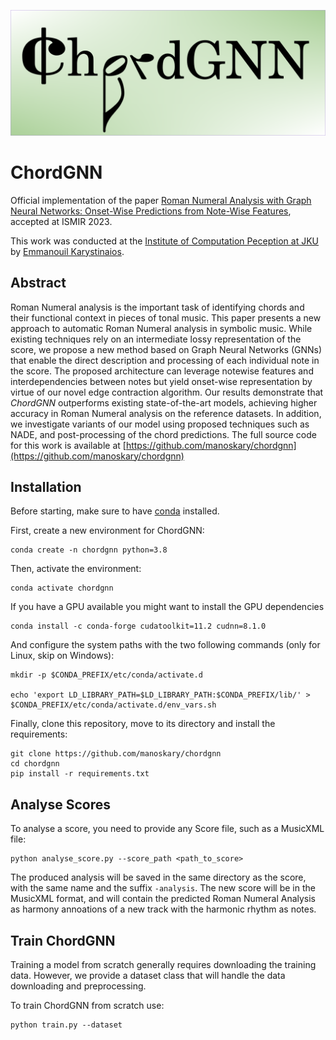 ![ChordGNN_logo](images/chordgnn_logo.png)

# ChordGNN

Official implementation of the paper [Roman Numeral Analysis with Graph Neural Networks: Onset-Wise Predictions from Note-Wise Features](), accepted at ISMIR 2023.

This work was conducted at the [Institute of Computation Peception at JKU](https://www.jku.at/en/institute-of-computational-perception/) by [Emmanouil Karystinaios](https://emmanouil-karystinaios.github.io/).

## Abstract
Roman Numeral analysis is the important task of identifying chords and their functional context in pieces of tonal music. 
This paper presents a new approach to automatic Roman Numeral analysis in symbolic music. While existing techniques rely on an intermediate lossy representation of the score, we propose a new method based on Graph Neural Networks (GNNs) that enable the direct description and processing of each individual note in the score. 
The proposed architecture can leverage notewise features and interdependencies between notes but yield onset-wise representation by virtue of our novel edge contraction algorithm. 
Our results demonstrate that _ChordGNN_ outperforms existing state-of-the-art models, achieving higher accuracy in Roman Numeral analysis on the reference datasets. 
In addition, we investigate variants of our model using proposed techniques such as NADE, and post-processing of the chord predictions. The full source code for this work is available at [https://github.com/manoskary/chordgnn](https://github.com/manoskary/chordgnn)

## Installation

Before starting, make sure to have [conda](https://docs.conda.io/en/latest/miniconda.html) installed.

First, create a new environment for ChordGNN:

```shell
conda create -n chordgnn python=3.8
```

Then, activate the environment:

```shell
conda activate chordgnn
```


If you have a GPU available you might want to install the GPU dependencies

```shell
conda install -c conda-forge cudatoolkit=11.2 cudnn=8.1.0
```

And configure the system paths with the two following commands (only for Linux, skip on Windows):

```shell
mkdir -p $CONDA_PREFIX/etc/conda/activate.d

echo 'export LD_LIBRARY_PATH=$LD_LIBRARY_PATH:$CONDA_PREFIX/lib/' > $CONDA_PREFIX/etc/conda/activate.d/env_vars.sh
```



Finally, clone this repository, move to its directory and install the requirements:

```shell
git clone https://github.com/manoskary/chordgnn
cd chordgnn
pip install -r requirements.txt
```

## Analyse Scores

To analyse a score, you need to provide any Score file, such as a MusicXML file:

```shell
python analyse_score.py --score_path <path_to_score>
```

The produced analysis will be saved in the same directory as the score, with the same name and the suffix `-analysis`.
The new score will be in the MusicXML format, and will contain the predicted Roman Numeral Analysis as harmony annoations of a new track with the harmonic rhythm as notes.

## Train ChordGNN

Training a model from scratch generally requires downloading the training data. However, we provide a dataset class that will handle the data downloading and preprocessing.

To train ChordGNN from scratch use:

```shell
python train.py --dataset 
```
